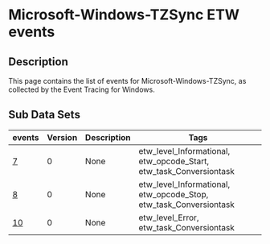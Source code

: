 # Microsoft-Windows-TZSync ETW events

## Description
This page contains the list of events for Microsoft-Windows-TZSync, as collected by the Event Tracing for Windows.

## Sub Data Sets
|events|Version|Description|Tags|
|---|---|---|---|
|[7](events/event-7.md)|0|None|etw_level_Informational, etw_opcode_Start, etw_task_Conversiontask|
|[8](events/event-8.md)|0|None|etw_level_Informational, etw_opcode_Stop, etw_task_Conversiontask|
|[10](events/event-10.md)|0|None|etw_level_Error, etw_task_Conversiontask|
